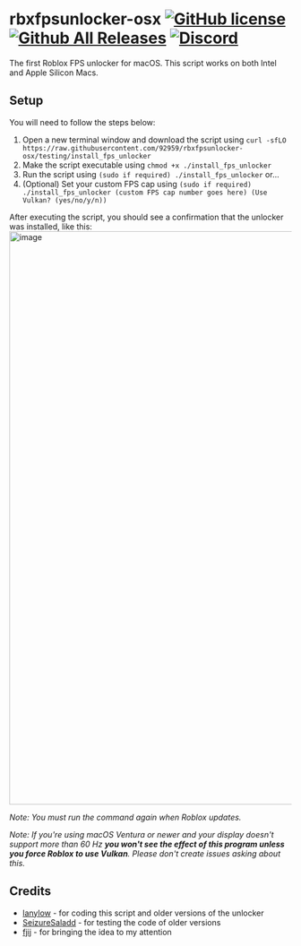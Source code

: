 # rbxfpsunlocker-osx [![GitHub license](https://img.shields.io/github/license/92959/rbxfpsunlocker-osx?color=informational)](https://github.com/92959/rbxfpsunlocker-osx/blob/testing/LICENSE) [![Github All Releases](https://img.shields.io/github/downloads/92959/rbxfpsunlocker-osx/total.svg?color=informational)]() [![Discord](https://img.shields.io/badge/chat-discord-informational)](https://discord.gg/MrtJvV5tKv)

The first Roblox FPS unlocker for macOS. This script works on both Intel and Apple Silicon Macs.

## Setup

You will need to follow the steps below:

1. Open a new terminal window and download the script using `curl -sfLO https://raw.githubusercontent.com/92959/rbxfpsunlocker-osx/testing/install_fps_unlocker`
2. Make the script executable using `chmod +x ./install_fps_unlocker`
3. Run the script using `(sudo if required) ./install_fps_unlocker` or...
4. (Optional) Set your custom FPS cap using `(sudo if required) ./install_fps_unlocker (custom FPS cap number goes here) (Use Vulkan? (yes/no/y/n))`

After executing the script, you should see a confirmation that the unlocker was installed, like this:
<img width="1024" alt="image" src="https://github.com/lanylow/rbxfpsunlocker-osx/assets/31806776/0db1f1ec-5c78-4514-9849-a520860ae2ca">

*Note: You must run the command again when Roblox updates.*

*Note: If you're using macOS Ventura or newer and your display doesn't support more than 60 Hz **you won't see the effect of this program unless you force Roblox to use Vulkan**. Please don't create issues asking about this.*

## Credits
 
 - [lanylow](https://github.com/lanylow) - for coding this script and older versions of the unlocker
 - [SeizureSaladd](https://github.com/SeizureSaladd) - for testing the code of older versions
 - [fjij](https://github.com/fjij) - for bringing the idea to my attention
